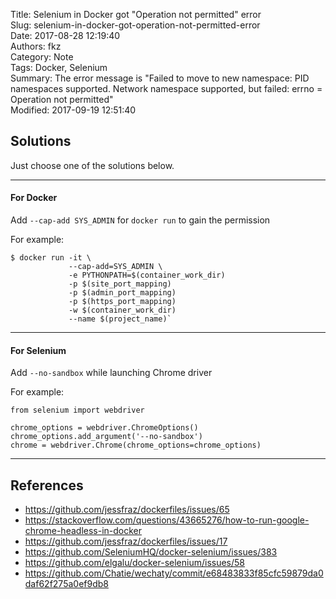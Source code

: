 Title: Selenium in Docker got "Operation not permitted" error  
Slug: selenium-in-docker-got-operation-not-permitted-error  
Date: 2017-08-28 12:19:40  
Authors: fkz  
Category: Note  
Tags: Docker, Selenium  
Summary: The error message is "Failed to move to new namespace: PID namespaces supported. Network namespace supported, but failed: errno = Operation not permitted"  
Modified: 2017-09-19 12:51:40  
  
  
## Solutions  
  
Just choose one of the solutions below.  
  
---  
  
#### For Docker  
  
Add `--cap-add SYS_ADMIN` for `docker run` to gain the permission  
  
For example:  
  
```  
$ docker run -it \  
             --cap-add=SYS_ADMIN \  
             -e PYTHONPATH=$(container_work_dir)  
             -p $(site_port_mapping)  
             -p $(admin_port_mapping)  
             -p $(https_port_mapping)  
             -w $(container_work_dir)  
             --name $(project_name)`  
```  
  
---  
  
#### For Selenium  
  
Add `--no-sandbox` while launching Chrome driver  
  
For example:  
  
```  
from selenium import webdriver  
  
chrome_options = webdriver.ChromeOptions()  
chrome_options.add_argument('--no-sandbox')  
chrome = webdriver.Chrome(chrome_options=chrome_options)  
```  
  
---  
  
## References  
  
+ <https://github.com/jessfraz/dockerfiles/issues/65>  
+ <https://stackoverflow.com/questions/43665276/how-to-run-google-chrome-headless-in-docker>  
+ <https://github.com/jessfraz/dockerfiles/issues/17>  
+ <https://github.com/SeleniumHQ/docker-selenium/issues/383>  
+ <https://github.com/elgalu/docker-selenium/issues/58>  
+ <https://github.com/Chatie/wechaty/commit/e68483833f85cfc59879da0daf62f275a0ef9db8>  
